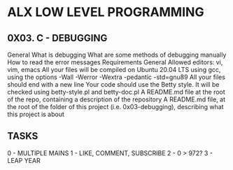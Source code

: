 # ALX LOW LEVEL PROGRAMMING
## 0X03. C - DEBUGGING

General
What is debugging
What are some methods of debugging manually
How to read the error messages
Requirements
General
Allowed editors: vi, vim, emacs
All your files will be compiled on Ubuntu 20.04 LTS using gcc, using the options -Wall -Werror -Wextra -pedantic -std=gnu89
All your files should end with a new line
Your code should use the Betty style. It will be checked using betty-style.pl and betty-doc.pl
A README.md file at the root of the repo, containing a description of the repository
A README.md file, at the root of the folder of this project (i.e. 0x03-debugging), describing what this project is about

## TASKS
0 - MULTIPLE MAINS
1 - LIKE, COMMENT, SUBSCRIBE
2 - 0 > 972?
3 - LEAP YEAR
